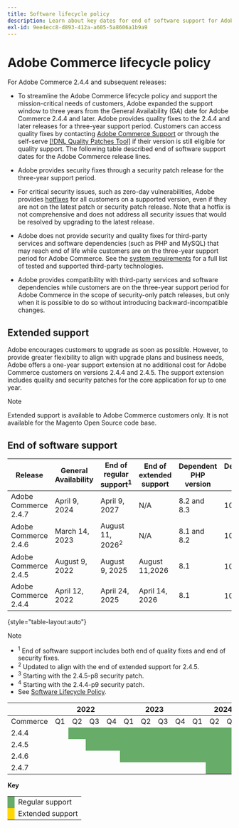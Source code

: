 ```yaml
---
title: Software lifecycle policy
description: Learn about key dates for end of software support for Adobe Commerce releases.
exl-id: 9ee4ecc8-d893-412a-a605-5a8606a1b9a9
---
```


# Adobe Commerce lifecycle policy

For Adobe Commerce 2.4.4 and subsequent releases:

- To streamline the Adobe Commerce lifecycle policy and support the mission-critical needs of customers, Adobe expanded the support window to three years from the General Availability (GA) date for Adobe Commerce 2.4.4 and later. Adobe provides quality fixes to the 2.4.4 and later releases for a three-year support period. Customers can access quality fixes by contacting [Adobe Commerce Support](https://experienceleague.adobe.com/en/docs/commerce-knowledge-base/kb/help-center-guide/magento-help-center-user-guide) or through the self-serve [[!DNL Quality Patches Tool]](https://experienceleague.adobe.com/tools/commerce-quality-patches/index.html) if their version is still eligible for quality support. The following table described end of software support dates for the Adobe Commerce release lines.

- Adobe provides security fixes through a security patch release for the three-year support period.

- For critical security issues, such as zero-day vulnerabilities, Adobe provides [hotfixes](https://support.magento.com/hc/en-us/sections/360003869892-Known-issues-patches-attached-) for all customers on a supported version, even if they are not on the latest patch or security patch release. Note that a hotfix is not comprehensive and does not address all security issues that would be resolved by upgrading to the latest release.

- Adobe does not provide security and quality fixes for third-party services and software dependencies (such as PHP and MySQL) that may reach end of life while customers are on the three-year support period for Adobe Commerce. See the [system requirements](../installation/system-requirements.md) for a full list of tested and supported third-party technologies.

- Adobe provides compatibility with third-party services and software dependencies while customers are on the three-year support period for Adobe Commerce in the scope of security-only patch releases, but only when it is possible to do so without introducing backward-incompatible changes.

## Extended support

Adobe encourages customers to upgrade as soon as possible. However, to provide greater flexibility to align with upgrade plans and business needs, Adobe offers a one-year support extension at no additional cost for Adobe Commerce customers on versions 2.4.4 and 2.4.5. The support extension includes quality and security patches for the core application for up to one year.

>[!NOTE]
>
>Extended support is available to Adobe Commerce customers only. It is not available for the Magento Open Source code base.

## End of software support

| Release              | General Availability | End of regular support<sup>1</sup> | End of extended support | Dependent PHP version | Dependendent MariaDB version |
|----------------------|----------------------|------------------------------------|-------------------------|-----------------------|------------------------------|
| Adobe Commerce 2.4.7 | April 9, 2024        | April 9, 2027                      | N/A                     | 8.2 and 8.3           | 10.6                         |
| Adobe Commerce 2.4.6 | March 14, 2023       | August 11, 2026<sup>2</sup>        | N/A                     | 8.1 and 8.2           | 10.6                         |
| Adobe Commerce 2.4.5 | August 9, 2022       | August 9, 2025                     | August 11,2026          | 8.1                   | 10.5<sup>3</sup>             |
| Adobe Commerce 2.4.4 | April 12, 2022       | April 24, 2025                     | April 14, 2026          | 8.1                   | 10.5<sup>4</sup>             |

{style="table-layout:auto"}

>[!NOTE]
>
>- <sup>1</sup> End of software support includes both end of quality fixes and end of security fixes.
>- <sup>2</sup> Updated to align with the end of extended support for 2.4.5.
>- <sup>3</sup> Starting with the 2.4.5-p8 security patch.
>- <sup>4</sup> Starting with the 2.4.4-p9 security patch.
>- See [Software Lifecycle Policy](https://www.adobe.com/content/dam/cc/en/legal/terms/enterprise/pdfs/Adobe-Commerce-Software-Lifecycle-Policy.pdf).

<table style="table-layout:auto">
<thead>
  <tr>
    <th colspan="1"></th>
    <th colspan="4">2022</th>
    <th colspan="4">2023</th>
    <th colspan="4">2024</th>
    <th colspan="4">2025</th>
    <th colspan="4">2026</th>
    <th colspan="4">2027</th>
  </tr>
</thead>
<tbody>
  <tr>
    <td>Commerce</td>
    <td>Q1</td>
    <td>Q2</td>
    <td>Q3</td>
    <td>Q4</td>
    <td>Q1</td>
    <td>Q2</td>
    <td>Q3</td>
    <td>Q4</td>
    <td>Q1</td>
    <td>Q2</td>
    <td>Q3</td>
    <td>Q4</td>
    <td>Q1</td>
    <td>Q2</td>
    <td>Q3</td>
    <td>Q4</td>
    <td>Q1</td>
    <td>Q2</td>
    <td>Q3</td>
    <td>Q4</td>
    <td>Q1</td>
    <td>Q2</td>
    <td>Q3</td>
    <td>Q4</td>
  </tr>
  <tr>
    <td>2.4.4</td>
    <td></td>
    <td colspan="13" style="background-color:#67ac68;"></td>
    <td colspan="4" style="background-color:#ffd700;"></td>
    <td colspan="6"></td>
  </tr>
  <tr>
    <td>2.4.5</td>
    <td colspan="2"></td>
    <td colspan="13" style="background-color:#67ac68;"></td>
    <td colspan="4" style="background-color:#ffd700;"></td>
    <td colspan="6"></td>
  </tr>
  <tr>
    <td>2.4.6</td>
    <td colspan="4"></td>
    <td colspan="15" style="background-color:#67ac68;"></td>
    <td colspan="8"></td>
  </tr>
  <tr>
    <td>2.4.7</td>
    <td colspan="9"></td>
    <td colspan="13" style="background-color:#67ac68;"></td>
    <td colspan="2"></td>
  </tr>
</tbody>
</table>

**Key**

<table style="table-layout:auto">
 <tbody>
  <tr>
   <td style="background-color:#67ac68;"></td>
   <td>Regular support</td>
  </tr>
  <tr>
   <td style="background-color:#ffd700;"></td>
   <td>Extended support</td>
  </tr>
 </tbody>
</table>
